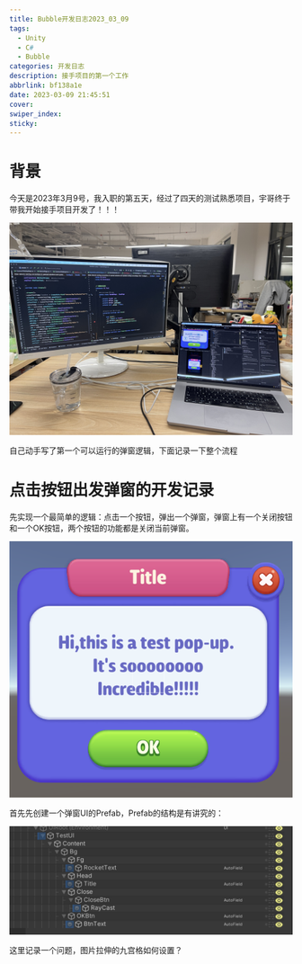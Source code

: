```yaml
---
title: Bubble开发日志2023_03_09
tags:
  - Unity
  - C#
  - Bubble
categories: 开发日志
description: 接手项目的第一个工作
abbrlink: bf138a1e
date: 2023-03-09 21:45:51
cover:
swiper_index:
sticky:
---
```


# 背景

今天是2023年3月9号，我入职的第五天，经过了四天的测试熟悉项目，宇哥终于带我开始接手项目开发了！！！

![](Bubble开发日志2023-03-09/1.JPG)

自己动手写了第一个可以运行的弹窗逻辑，下面记录一下整个流程

# 点击按钮出发弹窗的开发记录

先实现一个最简单的逻辑：点击一个按钮，弹出一个弹窗，弹窗上有一个关闭按钮和一个OK按钮，两个按钮的功能都是关闭当前弹窗。

![](Bubble开发日志2023-03-09/image-20230309215357519-8370048.png)

首先先创建一个弹窗UI的Prefab，Prefab的结构是有讲究的：

![](Bubble开发日志2023-03-09/image-20230309215955898.png)

这里记录一个问题，图片拉伸的九宫格如何设置？

